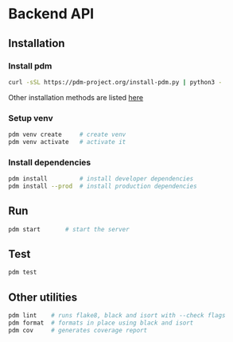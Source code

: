 # Backend API

## Installation

### Install pdm

```bash
curl -sSL https://pdm-project.org/install-pdm.py | python3 -
```

Other installation methods are listed [here](https://pdm-project.org/latest/#installation)

### Setup venv

```bash
pdm venv create     # create venv
pdm venv activate   # activate it
```

### Install dependencies

```bash
pdm install         # install developer dependencies
pdm install --prod  # install production dependencies
```

## Run

```bash
pdm start       # start the server
```

## Test

```bash
pdm test
```

## Other utilities

```bash
pdm lint    # runs flake8, black and isort with --check flags
pdm format  # formats in place using black and isort
pdm cov     # generates coverage report
```
